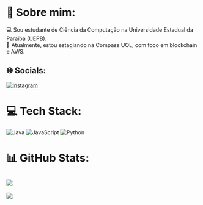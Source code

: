 # 💫 Sobre mim:
💻 Sou estudante de Ciência da Computação na Universidade Estadual da Paraíba (UEPB).<br>
🚀 Atualmente, estou estagiando na Compass UOL, com foco em blockchain e AWS.<br>

## 🌐 Socials:
[![Instagram](https://img.shields.io/badge/Instagram-%23E4405F.svg?logo=Instagram&logoColor=white)](https://instagram.com/arlissondiogo) 

# 💻 Tech Stack:
![Java](https://img.shields.io/badge/java-%23ED8B00.svg?style=plastic&logo=openjdk&logoColor=white) ![JavaScript](https://img.shields.io/badge/javascript-%23323330.svg?style=plastic&logo=javascript&logoColor=%23F7DF1E) ![Python](https://img.shields.io/badge/python-3670A0?style=plastic&logo=python&logoColor=ffdd54)
# 📊 GitHub Stats:
![](https://github-readme-stats.vercel.app/api/top-langs/?username=arlissondiogo&theme=radical&hide_border=false&include_all_commits=false&count_private=false&layout=compact)
---
[![](https://visitcount.itsvg.in/api?id=arlissondiogo&icon=0&color=10)](https://visitcount.itsvg.in)

<!-- Proudly created with GPRM ( https://gprm.itsvg.in ) -->
